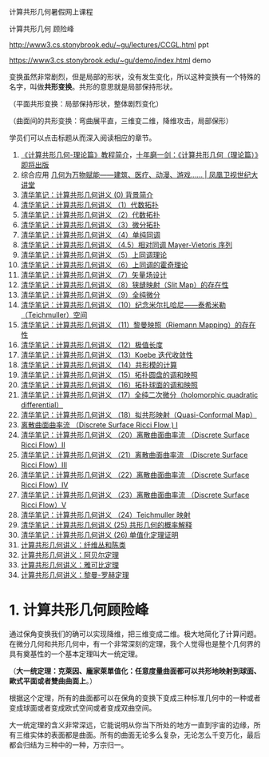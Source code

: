 



计算共形几何暑假网上课程

计算共形几何
顾险峰

http://www3.cs.stonybrook.edu/~gu/lectures/CCGL.html ppt

https://www3.cs.stonybrook.edu/~gu/demo/index.html demo

变换虽然非常剧烈，但是局部的形状，没有发生变化，所以这种变换有一个特殊的名字，叫做**共形变换**。共形的意思就是局部保持形状。

（平面共形变换：局部保持形状，整体剧烈变化）

（曲面间的共形变换：弯曲展平直，三维变二维，降维攻击，局部保形）

学员们可以点击标题从而深入阅读相应的章节。



1.  [《计算共形几何-理论篇》教程简介](http://mp.weixin.qq.com/s?__biz=MzA3NTM4MzY1Mg==&mid=2650815694&idx=1&sn=13a1188092a5bc6a39263c2b817a5cd6&chksm=8485cac5b3f243d3104d9b6562c4cb879bf2a6776dda9ee099e4be02a61a70d9e5f4d7536802&scene=21#wechat_redirect)，[十年磨一剑：《计算共形几何（理论篇）》即将出版](http://mp.weixin.qq.com/s?__biz=MzA3NTM4MzY1Mg==&mid=2650815117&idx=1&sn=0da930e8c51181b449d4c28d6041175a&chksm=8485cc86b3f2459048929c9787584e1fd7489d74fca979f2e2f5717fbeee57f20c87ef56ae52&scene=21#wechat_redirect)
2. 综合应用 [几何为万物赋能——建筑、医疗、动漫、游戏…… | 凤凰卫视世纪大讲堂](http://mp.weixin.qq.com/s?__biz=MzA5MzgwNzM4OQ==&mid=2651900461&idx=1&sn=355073afdd1b4e164ccd810c4be2238a&chksm=8bbc5c5fbccbd549fc9ed5fc3d99fec5c4016429ffc89154b1408c10bbe0bc1cdc9ce55ac308&scene=21#wechat_redirect)
3. [清华笔记：计算共形几何讲义 (0) 背景简介](http://mp.weixin.qq.com/s?__biz=MzA3NTM4MzY1Mg==&mid=2650813766&idx=1&sn=f2dc40d1d903e58a888d608bb63f98c4&chksm=8485c34db3f24a5b036f38fc3ac80243b59ae0453add655b0e296cf558575bf54134419ea097&scene=21#wechat_redirect)
4. [清华笔记：计算共形几何讲义 （1）代数拓扑](http://mp.weixin.qq.com/s?__biz=MzA3NTM4MzY1Mg==&mid=2650813284&idx=1&sn=4f23268699ad43da5c231c96d7c2197f&chksm=8485c56fb3f24c79768b486390a3558cc7d8d831b9921e906d7b8e6ace1f0c0bbd5ee9256ff8&scene=21#wechat_redirect)
5. [清华笔记：计算共形几何讲义 （2）代数拓扑](http://mp.weixin.qq.com/s?__biz=MzA3NTM4MzY1Mg==&mid=2650813289&idx=1&sn=a61e94025adca440cfcdb673e34312ec&chksm=8485c562b3f24c748b793d2300e23cdd8fdcaccf2df852c84637112a5060efef846d205b70dd&scene=21#wechat_redirect)
6. [清华笔记：计算共形几何讲义 （3）微分拓扑](http://mp.weixin.qq.com/s?__biz=MzA3NTM4MzY1Mg==&mid=2650813291&idx=1&sn=74c0a3612912b4c4f046e9c134c0295a&chksm=8485c560b3f24c7626e84c9c9356cb3f3abcbb4cdf023a1c14c68c4dd0b6bff8b8679e1c95f5&scene=21#wechat_redirect)
7. [清华笔记：计算共形几何讲义 （4）单纯同调](http://mp.weixin.qq.com/s?__biz=MzA3NTM4MzY1Mg==&mid=2650813295&idx=1&sn=b901710376d6ff7239ba407456aecfc3&chksm=8485c564b3f24c72d3acdbca63421c53ce70f47266d1ef1c948326a174f1e827e6e16b1966b9&scene=21#wechat_redirect)
8. [清华笔记：计算共形几何讲义 （4.5）相对同调 Mayer-Vietoris 序列](http://mp.weixin.qq.com/s?__biz=MzA3NTM4MzY1Mg==&mid=2650814005&idx=1&sn=ea19804ee6c6b4939560c285f1afecb8&chksm=8485c03eb3f2492833e1a1ad990eb141a8445c5bd2625517cbc4e93c3b9b4ed841453f38f719&scene=21#wechat_redirect)
9. [清华笔记：计算共形几何讲义 （5）上同调理论](http://mp.weixin.qq.com/s?__biz=MzA3NTM4MzY1Mg==&mid=2650813298&idx=1&sn=e50d4a8bd93aa9335b98a48ec3e922d0&chksm=8485c579b3f24c6f445c96f89082932eddb284e3463dbd175d6d714d5954b97de3b715cd4d2a&scene=21#wechat_redirect)
10. [清华笔记：计算共形几何讲义 （6）上同调的霍奇理论](http://mp.weixin.qq.com/s?__biz=MzA3NTM4MzY1Mg==&mid=2650813306&idx=1&sn=d07f5c6c30e1b4813b052360e1e0f1a2&chksm=8485c571b3f24c67027de6702ac3cb09ff152152cb67e3238dbe7a615c43db1822278d457533&scene=21#wechat_redirect)
11. [清华笔记：计算共形几何讲义 （7）矢量场设计](http://mp.weixin.qq.com/s?__biz=MzA3NTM4MzY1Mg==&mid=2650813312&idx=1&sn=07a2223d3c8a41aabe089d1524ebd172&chksm=8485c58bb3f24c9d95dea2f2da48311d3fbb25a2c0449459964961b68d1035cd6ba6fba32bd8&scene=21#wechat_redirect)
12. [清华笔记：计算共形几何讲义 （8）狭缝映射（Slit Map）的存在性](http://mp.weixin.qq.com/s?__biz=MzA3NTM4MzY1Mg==&mid=2650813318&idx=1&sn=f7cbaeb82420fc021f09994b2d2f70b3&chksm=8485c58db3f24c9b15b384afa855b48b76c6a7122dacb85313f4f40e5e17cd509ae4c192f25d&scene=21#wechat_redirect)
13. [清华笔记：计算共形几何讲义 （9）全纯微分](http://mp.weixin.qq.com/s?__biz=MzA3NTM4MzY1Mg==&mid=2650813317&idx=1&sn=604edbccf0d9c094edf2b9a8f6684703&chksm=8485c58eb3f24c980ccb725f6cdf8475543e92759824ae690bbc05f462a4481f1f9f27717da2&scene=21#wechat_redirect)
14. [清华笔记：计算共形几何讲义 （10）纪念米尔扎哈尼——泰希米勒（Teichmuller）空间](http://mp.weixin.qq.com/s?__biz=MzA3NTM4MzY1Mg==&mid=2650813319&idx=1&sn=cd5a938ce913f637c70cccaaf61a2604&chksm=8485c58cb3f24c9a08ce66902ca9473d023db68b6ecb0e606fbd2cab9241d8375ec37635c894&scene=21#wechat_redirect)
15. [清华笔记：计算共形几何讲义 （11）黎曼映照（Riemann Mapping）的存在性](http://mp.weixin.qq.com/s?__biz=MzA3NTM4MzY1Mg==&mid=2650813322&idx=1&sn=7062a575ac2c9db486ae411a0a7497f3&chksm=8485c581b3f24c9766e4f61a0fb38ee55df5daa7b0dbe29aa06afb31fe0f424907046b5ea839&scene=21#wechat_redirect)
16. [清华笔记：计算共形几何讲义 （12）极值长度](http://mp.weixin.qq.com/s?__biz=MzA3NTM4MzY1Mg==&mid=2650813326&idx=1&sn=b46ce5520096992370d53eeb8a3803c3&chksm=8485c585b3f24c9349c7a2b70749a76f3e88e2d2d3cce87871137636af7ba6daa76185dc0d23&scene=21#wechat_redirect)
17. [清华笔记：计算共形几何讲义 （13）Koebe 迭代收敛性](http://mp.weixin.qq.com/s?__biz=MzA3NTM4MzY1Mg==&mid=2650813333&idx=1&sn=b837fd7e41dd9ab8fde023c514466b0e&chksm=8485c59eb3f24c88735a2e5e5ad78b4e2f91c077b5940bc8a9e6f858d0737f2ffc1f5319211a&scene=21#wechat_redirect)
18. [清华笔记：计算共形几何讲义 （14）共形模的计算](http://mp.weixin.qq.com/s?__biz=MzA3NTM4MzY1Mg==&mid=2650813349&idx=1&sn=ffad81a970510a9af1d616cfa011d532&chksm=8485c5aeb3f24cb8a7638fb3c7532e0afe8c35e2c9d74c4010a4f2140f036ff992af8fffd7d5&scene=21#wechat_redirect)
19. [清华笔记：计算共形几何讲义 （15）拓扑圆盘的调和映照](http://mp.weixin.qq.com/s?__biz=MzA3NTM4MzY1Mg==&mid=2650813351&idx=1&sn=1d407dfe6f20658f6d138769360ad3a8&chksm=8485c5acb3f24cba4555e06cac54bb48687db469d5b67e95e3e467e5e17733ae1e1d1f4b3ee6&scene=21#wechat_redirect)
20. [清华笔记：计算共形几何讲义 （16）拓扑球面的调和映照](http://mp.weixin.qq.com/s?__biz=MzA3NTM4MzY1Mg==&mid=2650813353&idx=1&sn=c6a9606b83c5a64ce527e341013bd0c6&chksm=8485c5a2b3f24cb463cec052fa54eb573d2f7f3c86bd608138ea7c21588c54464335f1fe2b63&scene=21#wechat_redirect)
21. [清华笔记：计算共形几何讲义 （17）全纯二次微分（holomorphic quadratic differential）](http://mp.weixin.qq.com/s?__biz=MzA3NTM4MzY1Mg==&mid=2650813355&idx=1&sn=e5e8cfa0e6e4cf63f2a24ff0829c05ec&chksm=8485c5a0b3f24cb64cd72e92bdf3f185335d462355fccb014b40907f3e0dbc33e8475def3290&scene=21#wechat_redirect)
22. [清华笔记：计算共形几何讲义 （18）拟共形映射（Quasi-Conformal Map）](http://mp.weixin.qq.com/s?__biz=MzA3NTM4MzY1Mg==&mid=2650813357&idx=1&sn=a2db86dffffe2fa367d54173d451e5ed&chksm=8485c5a6b3f24cb0316d7b7d2ab7631e402a0a529a81cf2d57873879cedbaedbe63fac301cc1&scene=21#wechat_redirect)
23. [离散曲面曲率流 （Discrete Surface Ricci Flow ) I](http://mp.weixin.qq.com/s?__biz=MzA3NTM4MzY1Mg==&mid=2650813363&idx=1&sn=00000fb792a8210c6c1aa08ed3088982&chksm=8485c5b8b3f24caed2392256082bbaec2472316adf6d90e62a7cdcf108ceef3172008e601cad&scene=21#wechat_redirect)
24. [清华笔记：计算共形几何讲义 （20）离散曲面曲率流 （Discrete Surface Ricci Flow）II](http://mp.weixin.qq.com/s?__biz=MzA3NTM4MzY1Mg==&mid=2650813375&idx=1&sn=6a8802fd2662fcf2a6161b55598687ce&chksm=8485c5b4b3f24ca20fafa6c44ce71cce162ad68b925f0f64c890e9e0646839029d2b9b922561&scene=21#wechat_redirect)
25. [清华笔记：计算共形几何讲义 （21）离散曲面曲率流 （Discrete Surface Ricci Flow）III](http://mp.weixin.qq.com/s?__biz=MzA3NTM4MzY1Mg==&mid=2650813378&idx=1&sn=bb134bda64bda49bcdd902b93ad8d053&chksm=8485c5c9b3f24cdf259ab1994d3b5c93b97f77b16b46762db82af5bb5ea70334bc77855271a2&scene=21#wechat_redirect)
26. [清华笔记：计算共形几何讲义 （22）离散曲面曲率流 （Discrete Surface Ricci Flow）IV](http://mp.weixin.qq.com/s?__biz=MzA3NTM4MzY1Mg==&mid=2650813486&idx=1&sn=e14567594022d74868adb7a12608603e&chksm=8485c225b3f24b331b885c7e032248dae42668b48e16779810aef8a91359a5816a18fdd9f361&scene=21#wechat_redirect)
27. [清华笔记：计算共形几何讲义 （23）离散曲面曲率流 （Discrete Surface Ricci Flow）V](http://mp.weixin.qq.com/s?__biz=MzA3NTM4MzY1Mg==&mid=2650813594&idx=1&sn=90810a0e232bb4acfd7be50fada4bcb8&chksm=8485c291b3f24b875aded59a824ca589c2d1d0c576f890a6dcca1f4a389847fa4d05947a04b8&scene=21#wechat_redirect)
28. [清华笔记：计算共形几何讲义 （24）Teichmuller 映射](http://mp.weixin.qq.com/s?__biz=MzA3NTM4MzY1Mg==&mid=2650813760&idx=1&sn=ac2d7d85361acbb54b8ee46f55875885&chksm=8485c34bb3f24a5d2dc66be7feeb5654174065dda723768d4c0ffbc1dec83dc9331fb5d51116&scene=21#wechat_redirect)
29. [清华笔记：计算共形几何讲义 (25) 共形几何的概率解释](http://mp.weixin.qq.com/s?__biz=MzA3NTM4MzY1Mg==&mid=2650814190&idx=1&sn=1b32ae18e5e0b81f2ca4fba41a15f078&chksm=8485c0e5b3f249f386a958f1a5425b6ea68cbb5abf6c6ceb46ba81586ef57e8982058ba1c25c&scene=21#wechat_redirect)
30. [清华笔记：计算共形几何讲义 (26) 单值化定理证明](http://mp.weixin.qq.com/s?__biz=MzA3NTM4MzY1Mg==&mid=2650814261&idx=1&sn=5753030812c8a0baf1781e98ace28c58&chksm=8485c13eb3f2482808413658d99f952e4fdc1153198fb64ebbda5a29ba7f9be4a461fc8b7c3d&scene=21#wechat_redirect)
31. [计算共形几何讲义：纤维丛和陈类](http://mp.weixin.qq.com/s?__biz=MzA3NTM4MzY1Mg==&mid=2650814791&idx=1&sn=e69a2ce95a5c72cda4ef8d52e7d301c3&chksm=8485cf4cb3f2465a8baabc64c4ca544682c6b5890b99ddfc62df086ebdd192f29ea6311280b9&scene=21#wechat_redirect)
32. [计算共形几何讲义：阿贝尔定理](http://mp.weixin.qq.com/s?__biz=MzA3NTM4MzY1Mg==&mid=2650814797&idx=1&sn=64e9634f86b984e0e288dadc05196c0a&chksm=8485cf46b3f2465007b4544eaf170113bfbcf42c2847f5c067b06548dc0aa08ca0c7bd083642&scene=21#wechat_redirect)
33. [计算共形几何讲义：雅可比定理](http://mp.weixin.qq.com/s?__biz=MzA3NTM4MzY1Mg==&mid=2650814871&idx=1&sn=67748c371e90fc4567aeb29124aa82ce&chksm=8485cf9cb3f2468ad09d2c87301bf10d7517b20a91efb4fc241d61ccdda38c78b3775b36e033&scene=21#wechat_redirect)
34. [计算共形几何讲义：黎曼-罗赫定理](http://mp.weixin.qq.com/s?__biz=MzA3NTM4MzY1Mg==&mid=2650814806&idx=1&sn=15b448351b86cbf6e02a69fba21259c0&chksm=8485cf5db3f2464b28bcdc4e3d4ddb21ea45326379511def5164828719616d56150ae4273e53&scene=21#wechat_redirect)




# 1. 计算共形几何顾险峰

















通过保角变换我们的确可以实现降维，把三维变成二维。极大地简化了计算问题。在微分几何和共形几何中，有一个非常深刻的定理，我个人觉得也是整个几何界的具有奠基性的一个基本定理叫大一统定理。

（**大一统定理：克萊因、龐家萊單值化：任意度量曲面都可以共形地映射到球面、歐式平面或者雙曲曲面上**。）



根据这个定理，所有的曲面都可以在保角的变换下变成三种标准几何中的一种或者变成球面或者变成欧式空间或者变成双曲空间。



大一统定理的含义非常深远，它能说明从你当下所处的地方一直到宇宙的边缘，所有三维实体的表面都是曲面。所有的曲面无论多么复杂，无论怎么千变万化，最后都会归结为三种中的一种，万宗归一。







